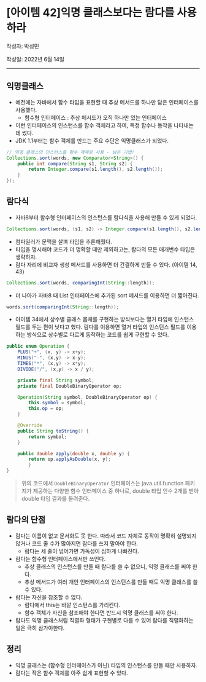 # [아이템 42]익명 클래스보다는 람다를 사용하라

작성자: 박성민

작성일: 2022년 6월 14일

---

## 익명클래스

- 예전에는 자바에서 함수 타입을 표현할 때 추상 메서드를 하나만 담은 인터페이스를 사용했다.
  - 함수형 인터페이스 : 추상 메서드가 오직 하나만 있는 인터페이스
- 이런 인터페이스의 인스턴스를 함수 객체라고 하여, 특정 함수나 동작을 나타내는 데 썼다.
- JDK 1.1부터는 함수 객체를 만드는 주요 수단은 익명클래스가 되었다.

```java
// 익명 클래스의 인스턴스를 함수 객체로 사용 - 낡은 기법!
Collections.sort(words, new Comparator<String>() {
    public int compare(String s1, String s2) {
        return Integer.compare(s1.length(), s2.length());
    }
});
```

## 람다식

- 자바8부터 함수형 인터페이스의 인스턴스를 람다식을 사용해 만들 수 있게 되었다.

```java
Collections.sort(words, (s1, s2) -> Integer.compare(s1.length(), s2.length()));
```

- 컴파일러가 문맥을 살펴 타입을 추론해줬다.
- 타입을 명시해야 코드가 더 명확할 때만 제외하고는, 람다의 모든 매개변수 타입은 생략하자.
- 람다 자리에 비교자 생성 메서드를 사용하면 더 간결하게 만들 수 있다. (아이템 14, 43)

```java
Collections.sort(words, comparingInt(String::length));
```

- 더 나아가 자바8 때 List 인터페이스에 추가된 sort 메서드를 이용하면 더 짧아진다.

```java
words.sort(comparingInt(String::length));
```

- 아이템 34에서 상수별 클래스 몸체를 구현하는 방식보다는 열거 타입에 인스턴스 필드를 두는 편이 낫다고 했다. 람다를 이용하면 열거 타입의 인스턴스 필드를 이용하는 방식으로 상수별로 다르게 동작하는 코드를 쉽게 구현할 수 있다.

```java
public enum Operation {
    PLUS("+", (x, y) -> x+y);
    MINUS("-", (x,y) -> x-y);
    TIMES("*", (x,y) -> x*y);
    DIVIDE("/", (x,y) -> x / y);

    private final String symbol;
    private final DoubleBinaryOperator op;

    Operation(String symbol, DoubleBinaryOperator op) {
        this.symbol = symbol;
        this.op = op;
    }

    @Override
    public String toString() {
        return symbol;
    }

    public double apply(double x, double y) {
        return op.applyAsDouble(x, y);
		}
}
```

> 위의 코드에서 `DoubleBinaryOperator` 인터페이스는 java.util.function 패키지가 제공하는 다양한 함수 인터페이스 중 하나로, double 타입 인수 2개를 받아 double 타입 결과를 돌려준다.

## 람다의 단점

- 람다는 이름이 없고 문서화도 못 한다. 따라서 코드 자체로 동작이 명확히 설명되지 않거나 코드 줄 수가 많아지면 람다를 쓰지 말아야 한다.
  - 람다는 세 줄이 넘어가면 가독성이 심하게 나빠진다.
- 람다는 함수형 인터페이스에서만 쓰인다.
  - 추상 클래스의 인스턴스를 만들 때 람다를 쓸 수 없으니, 익명 클래스를 써야 한다.
  - 추상 메서드가 여러 개인 인터페이스의 인스턴스를 만들 때도 익명 클래스를 쓸 수 있다.
- 람다는 자신을 참조할 수 없다.
  - 람다에서 this는 바깥 인스턴스를 가리킨다.
  - 함수 객체가 자신을 참조해야 한다면 반드시 익명 클래스를 써야 한다.
- 람다도 익명 클래스처럼 직렬화 형태가 구현별로 다를 수 있어 람다를 직렬화하는 일은 극히 삼가야한다.

## 정리

- 익명 클래스는 (함수형 인터페이스가 아닌) 타입의 인스턴스를 만들 때만 사용하자.
- 람다는 작은 함수 객체를 아주 쉽게 표현할 수 있다.
